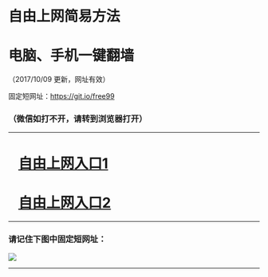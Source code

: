 ﻿# 自由上网简易方法

# 电脑、手机一键翻墙

（2017/10/09 更新，网址有效）

固定短网址：https://git.io/free99

### （微信如打不开，请转到浏览器打开）


***





# &nbsp;&nbsp; <a href="http://ft112306251.fwq-tz-1001.info/fwqtz01.html?t=100900112232 " target="_blank">自由上网入口1</a>
# &nbsp;&nbsp; <a href="http://ft3148229739.fwq-tz-1002.info/fwqtz02.html?t=100900118511 " target="_blank">自由上网入口2</a>
***

### 请记住下图中固定短网址：

<img src="https://s3-us-west-2.amazonaws.com/fwq-1001/yjfq-20170905okok.png" /> 


***

